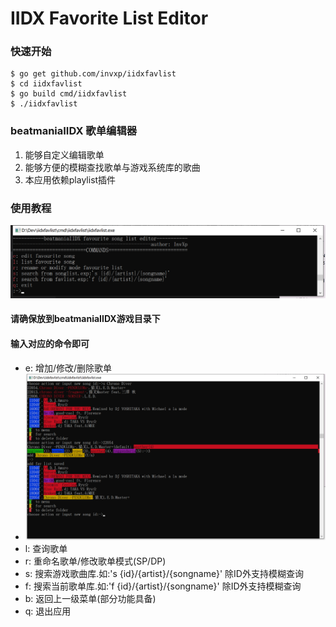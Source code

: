 # IIDX Favorite List Editor

### 快速开始
```
$ go get github.com/invxp/iidxfavlist
$ cd iidxfavlist
$ go build cmd/iidxfavlist
$ ./iidxfavlist
```
### beatmaniaIIDX 歌单编辑器
1. 能够自定义编辑歌单
2. 能够方便的模糊查找歌单与游戏系统库的歌曲
3. 本应用依赖playlist插件

### 使用教程
![](resource/menu.png)
#### 请确保放到beatmaniaIIDX游戏目录下
#### 输入对应的命令即可
* e: 增加/修改/删除歌单
* ![](resource/edit.png)
* l: 查询歌单
* r: 重命名歌单/修改歌单模式(SP/DP)
* s: 搜索游戏歌曲库.如:'s {id}/{artist}/{songname}' 除ID外支持模糊查询
* f: 搜索当前歌单库.如:'f {id}/{artist}/{songname}' 除ID外支持模糊查询
* b: 返回上一级菜单(部分功能具备)
* q: 退出应用
  
